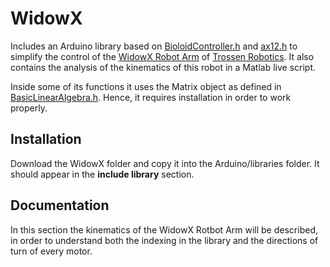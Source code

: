 # WidowX

Includes an Arduino library based on [BioloidController.h](https://github.com/vanadiumlabs/arbotix/blob/master/libraries/Bioloid/BioloidController.h) and [ax12.h](https://github.com/vanadiumlabs/arbotix/blob/master/libraries/Bioloid/ax12.h) to simplify the control of the [WidowX Robot Arm](https://www.trossenrobotics.com/widowxrobotarm) of [Trossen Robotics](https://www.trossenrobotics.com/). It also contains the analysis of the kinematics of this robot in a Matlab live script.

Inside some of its functions it uses the Matrix object as defined in [BasicLinearAlgebra.h](https://github.com/tomstewart89/BasicLinearAlgebra). Hence, it requires installation in order to work properly.

## Installation

Download the WidowX folder and copy it into the Arduino/libraries folder. It should appear in the **include library** section.

## Documentation

In this section the kinematics of the WidowX Rotbot Arm will be described, in order to understand both the indexing in the library and the directions of turn of every motor.
